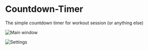 # Countdown-Timer
The simple countdown timer for workout session (or anything else)


![Main window](https://github.com/leon737/Countdown-Timer/wiki/0005.PNG)

![Settings](https://github.com/leon737/Countdown-Timer/wiki/0006.PNG)

